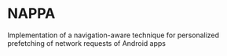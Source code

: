 # NAPPA
Implementation of a navigation-aware technique for personalized prefetching of network requests of Android apps
